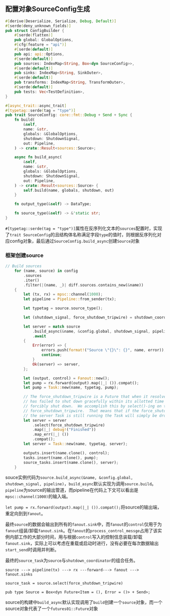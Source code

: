 ## 配置对象SourceConfig生成

```rust
#[derive(Deserialize, Serialize, Debug, Default)]
#[serde(deny_unknown_fields)]
pub struct ConfigBuilder {
    #[serde(flatten)]
    pub global: GlobalOptions,
    #[cfg(feature = "api")]
    #[serde(default)]
    pub api: api::Options,
    #[serde(default)]
    pub sources: IndexMap<String, Box<dyn SourceConfig>>,
    #[serde(default)]
    pub sinks: IndexMap<String, SinkOuter>,
    #[serde(default)]
    pub transforms: IndexMap<String, TransformOuter>,
    #[serde(default)]
    pub tests: Vec<TestDefinition>,
}

#[async_trait::async_trait]
#[typetag::serde(tag = "type")]
pub trait SourceConfig: core::fmt::Debug + Send + Sync {
    fn build(
        &self,
        name: &str,
        globals: &GlobalOptions,
        shutdown: ShutdownSignal,
        out: Pipeline,
    ) -> crate::Result<sources::Source>;

    async fn build_async(
        &self,
        name: &str,
        globals: &GlobalOptions,
        shutdown: ShutdownSignal,
        out: Pipeline,
    ) -> crate::Result<sources::Source> {
        self.build(name, globals, shutdown, out)
    }

    fn output_type(&self) -> DataType;

    fn source_type(&self) -> &'static str;
}
```

`#[typetag::serde(tag = "type")]`属性在反序列化文本的`sources`配置时，实现了`trait SourceConfig`的且结构体名称满足字段`type`的值时，则根据反序列化对应config对象，最后通过`SourceConfig.build_async`创建`Source`对象



### 框架创建source

```rust
// Build sources
    for (name, source) in config
        .sources
        .iter()
        .filter(|(name, _)| diff.sources.contains_new(&name))
    {
        let (tx, rx) = mpsc::channel(1000);
        let pipeline = Pipeline::from_sender(tx);

        let typetag = source.source_type();

        let (shutdown_signal, force_shutdown_tripwire) = shutdown_coordinator.register_source(name);

        let server = match source
            .build_async(&name, &config.global, shutdown_signal, pipeline)
            .await
        {
            Err(error) => {
                errors.push(format!("Source \"{}\": {}", name, error));
                continue;
            }
            Ok(server) => server,
        };

        let (output, control) = Fanout::new();
        let pump = rx.forward(output).map(|_| ()).compat();
        let pump = Task::new(name, typetag, pump);

        // The force_shutdown_tripwire is a Future that when it resolves means that this source
        // has failed to shut down gracefully within its allotted time window and instead should be
        // forcibly shut down.  We accomplish this by select()-ing on the server Task with the
        // force_shutdown_tripwire.  That means that if the force_shutdown_tripwire resolves while
        // the server Task is still running the Task will simply be dropped on the floor.
        let server = server
            .select(force_shutdown_tripwire)
            .map(|_| debug!("Finished"))
            .map_err(|_| ())
            .compat();
        let server = Task::new(name, typetag, server);

        outputs.insert(name.clone(), control);
        tasks.insert(name.clone(), pump);
        source_tasks.insert(name.clone(), server);
    }
```

souce实例代码为`source.build_async(&name, &config.global, shutdown_signal, pipeline)`，`build_async`默认实现为调用`source.build`。`pipeline`为source的输出管道，而pipeline在代码上下文可以看出是`mpsc::channel(1000)`的输入端。

`let pump = rx.forward(output).map(|_| ()).compat();`将source的输出端，重定向到到`fanout`。

最终`source`的数据会输出到所有的`fanout.sink`中，而`fanout`的`control`仅用于为`fanout`组装/卸载`fanout.sink`。在`fanout`的`process_control_messge`占用了该实例内部工作的大部分时间，用与根据`control`写入的控制信息装载/卸载`fanout.sink`，实际上可以考虑在重载或启动时进行，没有必要在每次数据输出`start_send`时调用并判断。

最终的`source_task`为`source`与`shutdown_coordinator`的组合任务。

```
source ---> pipeline(tx) ---> rx ---forward---> fanout ---> fanout.sinks

source_task = source.select(force_shutdown_tripwire)
```



`pub type Source = Box<dyn Future<Item = (), Error = ()> + Send>;`

source的构建中`build_async`默认实现调用了`build`创建一个`source`对象，而一个source对象代表了一个`futures01::Future`对象



